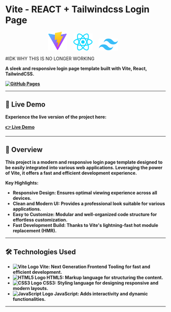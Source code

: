 # Vite - REACT + Tailwindcss Login Page

<p align="center">
  <img src="vitelogo.svg" alt="Vite Logo" width="60"/> &nbsp;&nbsp;&nbsp;
  <img src="react.svg" alt="react Logo" width="60"/> &nbsp;&nbsp;&nbsp;
  <img src="tailwind.svg" alt="tailwind Logo" width="60"/> &nbsp;&nbsp;&nbsp;

</p>

<p align="center">

#IDK WHY THIS IS NO LONGER WORKING

  <strong>A sleek and responsive login page template built with Vite, React, TailwindCSS.
</p>

[![GitHub Pages](https://img.shields.io/badge/GitHub-Pages-blue)](https://jason-black.github.io/vite-html-login/)

---

## 🚀 Live Demo

Experience the live version of the project here:

**[👉 Live Demo](https://jason-black.github.io/vite-html-login/)**

---

## 📖 Overview

This project is a **modern and responsive login page template** designed to be easily integrated into various web applications. Leveraging the power of **Vite**, it offers a fast and efficient development experience.

**Key Highlights:**
- **Responsive Design:** Ensures optimal viewing experience across all devices.
- **Clean and Modern UI:** Provides a professional look suitable for various applications.
- **Easy to Customize:** Modular and well-organized code structure for effortless customization.
- **Fast Development Build:** Thanks to Vite's lightning-fast hot module replacement (HMR).

---

## 🛠️ Technologies Used

- <img src="vite-logo.svg" alt="Vite Logo" width="20"/> **Vite**: Next Generation Frontend Tooling for fast and efficient development.
- <img src="html5-logo.svg" alt="HTML5 Logo" width="20"/> **HTML5**: Markup language for structuring the content.
- <img src="css3-logo.svg" alt="CSS3 Logo" width="20"/> **CSS3**: Styling language for designing responsive and modern layouts.
- <img src="javascript-logo.svg" alt="JavaScript Logo" width="20"/> **JavaScript**: Adds interactivity and dynamic functionalities.

---

